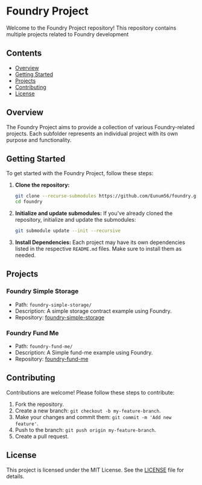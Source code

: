 # Foundry Project

Welcome to the Foundry Project repository! This repository contains multiple projects related to Foundry development

## Contents

- [Overview](#overview)
- [Getting Started](#getting-started)
- [Projects](#projects)
- [Contributing](#contributing)
- [License](#license)

## Overview

The Foundry Project aims to provide a collection of various Foundry-related projects. Each subfolder represents an individual project with its own purpose and functionality.

## Getting Started

To get started with the Foundry Project, follow these steps:

1. **Clone the repository:**

   ```bash
   git clone --recurse-submodules https://github.com/Eunum56/foundry.git
   cd foundry
   ```

2. **Initialize and update submodules:**
   If you've already cloned the repository, initialize and update the submodules:

   ```bash
   git submodule update --init --recursive
   ```

3. **Install Dependencies:**
   Each project may have its own dependencies listed in the respective `README.md` files. Make sure to install them as needed.

## Projects

### Foundry Simple Storage

- Path: `foundry-simple-storage/`
- Description: A simple storage contract example using Foundry.
- Repository: [foundry-simple-storage](https://github.com/Eunum56/foundry-simple-storage.git)

### Foundry Fund Me

- Path: `foundry-fund-me/`
- Description: A Simple fund-me example using Foundry.
- Repository: [foundry-fund-me](https://github.com/Eunum56/foundry-fund-me.git)

## Contributing

Contributions are welcome! Please follow these steps to contribute:

1. Fork the repository.
2. Create a new branch: `git checkout -b my-feature-branch`.
3. Make your changes and commit them: `git commit -m 'Add new feature'`.
4. Push to the branch: `git push origin my-feature-branch`.
5. Create a pull request.

## License

This project is licensed under the MIT License. See the [LICENSE](LICENSE) file for details.
